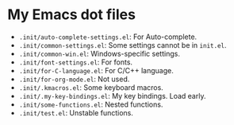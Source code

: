 # My Emacs dot files #

+ `.init/auto-complete-settings.el`: For Auto-complete.
+ `.init/common-settings.el`: Some settings cannot be in `init.el`.
+ `.init/common-win.el`: Windows-specific settings.
+ `.init/font-settings.el`: For fonts.
+ `.init/for-C-language.el`: For C/C++ language.
+ `.init/for-org-mode.el`: Not used.
+ `.init/.kmacros.el`: Some keyboard macros.
+ `.init/.my-key-bindings.el`: My key bindings. Load early.
+ `.init/some-functions.el`: Nested functions.
+ `.init/test.el`: Unstable functions.



